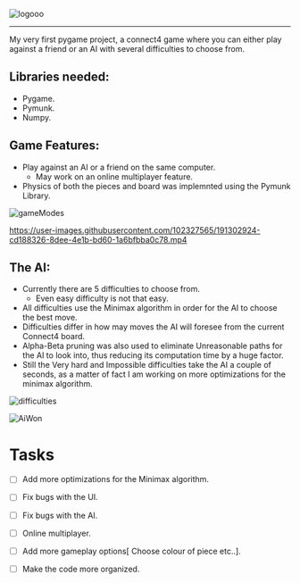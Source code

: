 ![logooo](https://user-images.githubusercontent.com/102327565/191298260-2b52c59b-e5f4-49a1-bcdd-dad0bcac1b17.png)


<hr>



My very first pygame project, a connect4 game where  you can either play against a friend or an AI with several 
difficulties to choose from.
<br>

## Libraries needed:
  * Pygame.
  * Pymunk.
  * Numpy.

## Game Features:
  * Play against an AI or a friend on the same computer.
    - May work on an online multiplayer feature.
  * Physics of both the pieces and board was implemnted using the Pymunk Library.
  
![gameModes](https://user-images.githubusercontent.com/102327565/191301924-1130bbcc-8f02-4d1f-8d0b-cc280817d29a.png)
 
https://user-images.githubusercontent.com/102327565/191302924-cd188326-8dee-4e1b-bd60-1a6bfbba0c78.mp4



## The AI:
  * Currently there are 5 difficulties to choose from.
    - Even easy difficulty is not that easy.
  * All difficulties use the Minimax algorithm in order for the AI to choose the best move.
  * Difficulties differ in how may moves the AI will foresee from the current Connect4 board.
  * Alpha-Beta pruning was also used to eliminate Unreasonable paths for the AI to look into, thus reducing its computation time by a huge factor.
  * Still the Very hard and Impossible difficulties take the AI a couple of seconds, as a matter of fact I am working on more optimizations for the minimax algorithm.
 
![difficulties](https://user-images.githubusercontent.com/102327565/191300734-68613dad-99c2-4b36-a49f-9f4fcae3a0e5.png)

![AiWon](https://user-images.githubusercontent.com/102327565/191300814-7b16b4f3-2c32-4fe9-807e-305595c87cd0.png)


# Tasks 
- [ ] Add more optimizations for the Minimax algorithm.
- [ ] Fix bugs with the UI.
- [ ] Fix bugs with the AI.
- [ ] Online multiplayer.
- [ ] Add more gameplay options[ Choose colour of piece etc..].
- [ ] Make the code more organized.


